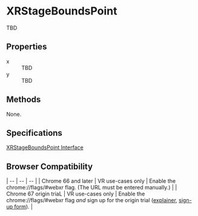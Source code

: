 # XRStageBoundsPoint

TBD

## Properties

<dl>
  <dt>x</dt>
  <dd>TBD</dd>
  <dt>y</dt>
  <dd>TBD</dd>
</dl>

## Methods

None.

## Specifications

[XRStageBoundsPoint Interface](https://immersive-web.github.io/webxr/spec/latest/#xrstageboundspoint)

## Browser Compatibility

| -- | -- | -- |
| Chrome 66 and later | VR use-cases only | Enable the chrome://flags/#webxr flag. (The URL must be entered manually.) |
| Chrome 67 origin triaL | VR use-cases only | Enable the chrome://flags/#webxr flag *and* sign up for the origin trial ([explainer](https://github.com/GoogleChrome/OriginTrials/blob/gh-pages/developer-guide.md), [sign-up form](http://bit.ly/OriginTrialSignup)). |
